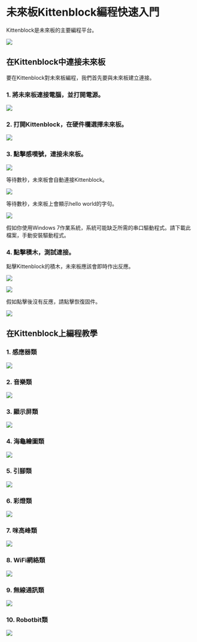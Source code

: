 # 未來板Kittenblock編程快速入門

Kittenblock是未來板的主要編程平台。

![](../functional_module/PWmodules/images/kbbanner.png)

## 在Kittenblock中連接未來板

要在Kittenblock對未來板編程，我們首先要與未來板建立連接。

### 1. 將未來板連接電腦，並打開電源。

![](./images/usb.png)

### 2. 打開Kittenblock，在硬件欄選擇未來板。

![](./images/kittenblock1.png)

### 3. 點擊感嘆號，連接未來板。

![](./images/kittenblock2.png)

等待數秒，未來板會自動連接Kittenblock。

![](./images/kittenblock3.png)

等待數秒，未來板上會顯示hello world的字句。

![](./images/kittenblock4.jpg)

假如你使用Windows 7作業系統，系統可能缺乏所需的串口驅動程式。請下載此檔案，手動安裝驅動程式。

### 4. 點擊積木，測試連接。

點擊Kittenblock的積木，未來板應該會即時作出反應。

![](./images/kittenblock5.png)

![](./images/kittenblock6.jpg)

假如點擊後沒有反應，請點擊恢復固件。

![](./images/kittenblock7.png)

## 在Kittenblock上編程教學

### 1. 感應器類

![](./images/sensors.png)

### 2. 音樂類

![](./images/buzzer.png)

### 3. 顯示屏類

![](./images/screen.png)

### 4. 海龜繪圖類

![](./images/turtle.png)

### 5. 引腳類

![](./images/gpio.png)

### 6. 彩燈類

![](./images/neopixel.png)

### 7. 咪高峰類

![](./images/microphone.png)

### 8. WiFi網絡類

![](./images/wifi.png)

### 9. 無線通訊類

![](./images/radio.png)

### 10. Robotbit類

![](./images/robotbit.png)